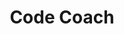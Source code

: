 ---
i: olaf_thielke

name: Olaf Thielke
title: Code Coach
about: I help you become a Master Software Engineer in small, manageable steps
location: Auckland, New Zealand
specialities:
    - 
    - 
tech-stack: 

linkedin: https://www.linkedin.com/in/olaf-thielke/
twitter: 
github: 
xing: 
website: 
youtube: 
podcast: 
medium: 
substack: 
blog: 
---